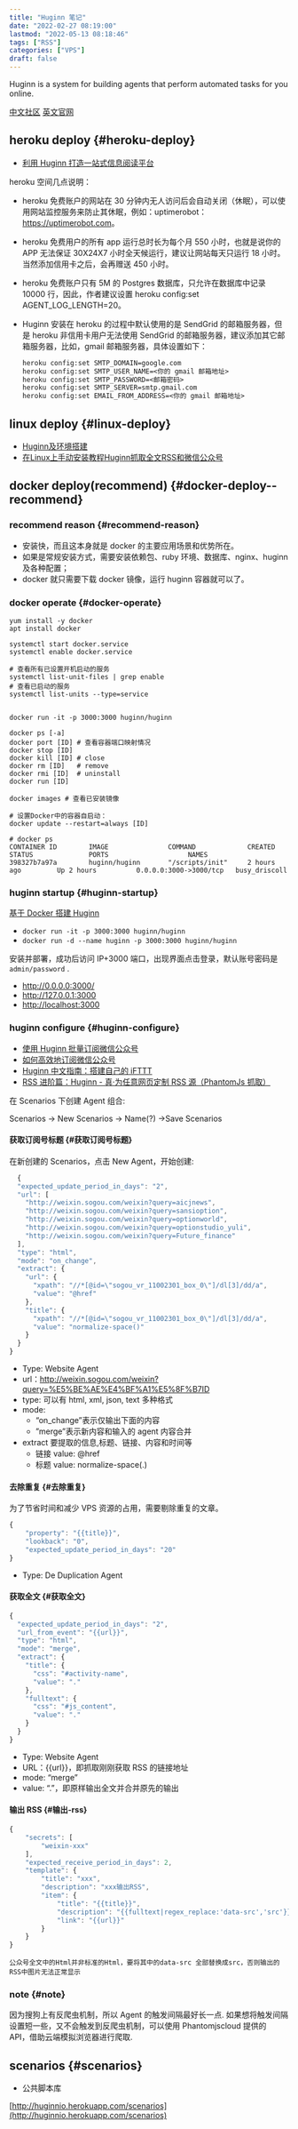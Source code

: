 ```yaml
---
title: "Huginn 笔记"
date: "2022-02-27 08:19:00"
lastmod: "2022-05-13 08:18:46"
tags: ["RSS"]
categories: ["VPS"]
draft: false
---
```


Huginn is a system for building agents that perform automated tasks for you online.

[中文社区](https://huginn.cn/home/) [英文官网](http://huginn.com/)


## heroku deploy {#heroku-deploy}

-   [利用 Huginn 打造一站式信息阅读平台](https://huginn.cn/blog/huginn/%e5%88%a9%e7%94%a8-huginn-%e6%89%93%e9%80%a0%e4%b8%80%e7%ab%99%e5%bc%8f%e4%bf%a1%e6%81%af%e9%98%85%e8%af%bb%e5%b9%b3%e5%8f%b0)

heroku 空间几点说明：

-   heroku 免费账户的网站在 30 分钟内无人访问后会自动关闭（休眠），可以使用网站监控服务来防止其休眠，例如：uptimerobot：<https://uptimerobot.com>。
-   heroku 免费用户的所有 app 运行总时长为每个月 550 小时，也就是说你的 APP 无法保证 30X24X7 小时全天候运行，建议让网站每天只运行 18 小时。当然添加信用卡之后，会再赠送 450 小时。
-   heroku 免费账户只有 5M 的 Postgres 数据库，只允许在数据库中记录 10000 行，因此，作者建议设置 heroku config:set AGENT_LOG_LENGTH=20。
-   Huginn 安装在 heroku 的过程中默认使用的是 SendGrid 的邮箱服务器，但是 heroku 非信用卡用户无法使用 SendGrid 的邮箱服务器，建议添加其它邮箱服务器，比如，gmail 邮箱服务器，具体设置如下：

    ```org
    heroku config:set SMTP_DOMAIN=google.com
    heroku config:set SMTP_USER_NAME=<你的 gmail 邮箱地址>
    heroku config:set SMTP_PASSWORD=<邮箱密码>
    heroku config:set SMTP_SERVER=smtp.gmail.com
    heroku config:set EMAIL_FROM_ADDRESS=<你的 gmail 邮箱地址>
    ```


## linux deploy {#linux-deploy}

-   [Huginn及环境搭建](https://blog.wangjiegulu.com/2018/04/02/build_the_environment_for_huginn/)
-   [在Linux上手动安装教程Huginn抓取全文RSS和微信公众号](https://huginn.cn/blog/huginn/%e5%9c%a8linux%e4%b8%8a%e6%89%8b%e5%8a%a8%e5%ae%89%e8%a3%85%e6%95%99%e7%a8%8bhuginn%e6%8a%93%e5%8f%96%e5%85%a8%e6%96%87rss%e5%92%8c%e5%be%ae%e4%bf%a1%e5%85%ac%e4%bc%97%e5%8f%b7)


## docker deploy(recommend) {#docker-deploy--recommend}


### recommend reason {#recommend-reason}

-   安装快，而且这本身就是 docker 的主要应用场景和优势所在。
-   如果是常规安装方式，需要安装依赖包、ruby 环境、数据库、nginx、huginn 及各种配置；
-   docker 就只需要下载 docker 镜像，运行 huginn 容器就可以了。


### docker operate {#docker-operate}

```shell
yum install -y docker
apt install docker

systemctl start docker.service
systemctl enable docker.service

# 查看所有已设置开机启动的服务
systemctl list-unit-files | grep enable
# 查看已启动的服务
systemctl list-units --type=service


docker run -it -p 3000:3000 huginn/huginn

docker ps [-a]
docker port [ID] # 查看容器端口映射情况
docker stop [ID]
docker kill [ID] # close
docker rm [ID]   # remove
docker rmi [ID]  # uninstall
docker run [ID]

docker images # 查看已安装镜像

# 设置Docker中的容器自启动：
docker update --restart=always [ID]
```

```shell
# docker ps
CONTAINER ID        IMAGE               COMMAND             CREATED             STATUS              PORTS                    NAMES
398327b7a97a        huginn/huginn       "/scripts/init"     2 hours ago         Up 2 hours          0.0.0.0:3000->3000/tcp   busy_driscoll
```


### huginn startup {#huginn-startup}

[基于 Docker 搭建 Huginn](https://miaotony.xyz/2020/02/03/Server_Huginn/)

-   `docker run -it -p 3000:3000 huginn/huginn`
-   `docker run -d --name huginn -p 3000:3000 huginn/huginn`

安装并部署，成功后访问 IP+3000 端口，出现界面点击登录，默认账号密码是 `admin/password` .

-   <http://0.0.0.0:3000/>
-   <http://127.0.0.1:3000>
-   <http://localhost:3000>


### huginn configure {#huginn-configure}

-   [使用 Huginn 批量订阅微信公众号](https://www.jianshu.com/p/582ad1400d6e)
-   [如何高效地订阅微信公众号](https://www.jianshu.com/p/582ad1400d6e)
-   [Huginn 中文指南：搭建自己的 iFTTT](https://www.jianshu.com/p/d3407cc3df5c)
-   [RSS 进阶篇：Huginn - 真·为任意网页定制 RSS 源（PhantomJs 抓取）](https://zhuanlan.zhihu.com/p/46216545)

在 Scenarios 下创建 Agent 组合:

Scenarios -&gt; New Scenarios -&gt; Name(?) -&gt;Save Scenarios


#### 获取订阅号标题 {#获取订阅号标题}

在新创建的 Scenarios，点击 New Agent，开始创建:

```js
  {
  "expected_update_period_in_days": "2",
  "url": [
    "http://weixin.sogou.com/weixin?query=aicjnews",
    "http://weixin.sogou.com/weixin?query=sansioption",
    "http://weixin.sogou.com/weixin?query=optionworld",
    "http://weixin.sogou.com/weixin?query=optionstudio_yuli",
    "http://weixin.sogou.com/weixin?query=Future_finance"
  ],
  "type": "html",
  "mode": "on_change",
  "extract": {
    "url": {
      "xpath": "//*[@id=\"sogou_vr_11002301_box_0\"]/dl[3]/dd/a",
      "value": "@href"
    },
    "title": {
      "xpath": "//*[@id=\"sogou_vr_11002301_box_0\"]/dl[3]/dd/a",
      "value": "normalize-space()"
    }
  }
}
```

-   Type: Website Agent
-   url：<http://weixin.sogou.com/weixin?query=%E5%BE%AE%E4%BF%A1%E5%8F%B7ID>
-   type: 可以有 html, xml, json, text 多种格式
-   mode:
    -   “on_change”表示仅输出下面的内容
    -   ”merge”表示新内容和输入的 agent 内容合并
-   extract 要提取的信息,标题、链接、内容和时间等
    -   链接 value: @href
    -   标题 value: normalize-space(.)


#### 去除重复 {#去除重复}

为了节省时间和减少 VPS 资源的占用，需要剔除重复的文章。

```js
{
    "property": "{{title}}",
    "lookback": "0",
    "expected_update_period_in_days": "20"
}
```

-   Type: De Duplication Agent


#### 获取全文 {#获取全文}

```js
{
  "expected_update_period_in_days": "2",
  "url_from_event": "{{url}}",
  "type": "html",
  "mode": "merge",
  "extract": {
    "title": {
      "css": "#activity-name",
      "value": "."
    },
    "fulltext": {
      "css": "#js_content",
      "value": "."
    }
  }
}
```

-   Type: Website Agent
-   URL：{{url}}，即抓取刚刚获取 RSS 的链接地址
-   mode: “merge”
-   value: “.”，即原样输出全文并合并原先的输出


#### 输出 RSS {#输出-rss}

```js
{
    "secrets": [
        "weixin-xxx"
    ],
    "expected_receive_period_in_days": 2,
    "template": {
        "title": "xxx",
        "description": "xxx输出RSS",
        "item": {
            "title": "{{title}}",
            "description": "{{fulltext|regex_replace:'data-src','src'}}",
            "link": "{{url}}"
        }
    }
}
```

`公众号全文中的Html并非标准的Html，要将其中的data-src 全部替换成src，否则输出的RSS中图片无法正常显示`


### note {#note}

因为搜狗上有反爬虫机制，所以 Agent 的触发间隔最好长一点. 如果想将触发间隔设置短一些，又不会触发到反爬虫机制，可以使用 Phantomjscloud 提供的 API，借助云端模拟浏览器进行爬取.


## scenarios {#scenarios}

-   公共脚本库

[http://huginnio.herokuapp.com/scenarios](http://huginnio.herokuapp.com/scenarios)